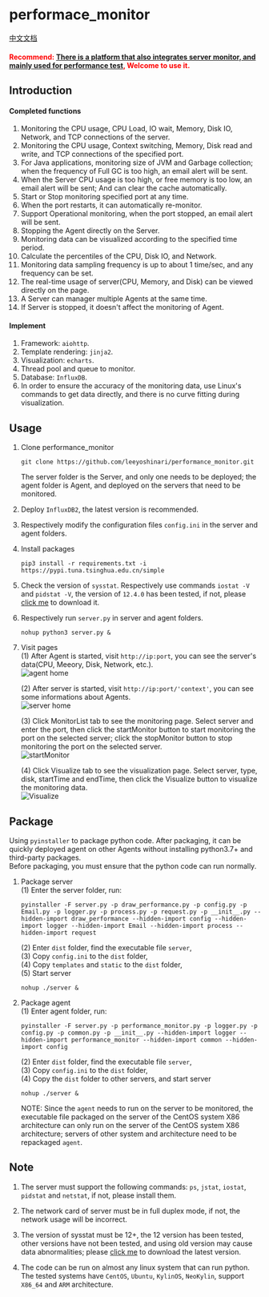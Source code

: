# performace_monitor
[中文文档](https://github.com/leeyoshinari/performance_monitor/blob/main/server/static/README_zh_CN.md) 

<font color=#FF000><h4>Recommend: [There is a platform that also integrates server monitor, and mainly used for performance test](https://github.com/leeyoshinari/MyPlatform),  Welcome to use it.</h4></font>

## Introduction
#### Completed functions<br>
1. Monitoring the CPU usage, CPU Load, IO wait, Memory, Disk IO, Network, and TCP connections of the server.<br>
2. Monitoring the CPU usage, Context switching, Memory, Disk read and write, and TCP connections of the specified port.<br>
3. For Java applications, monitoring size of JVM and Garbage collection; when the frequency of Full GC is too high, an email alert will be sent.<br>
4. When the Server CPU usage is too high, or free memory is too low, an email alert will be sent; And can clear the cache automatically.<br>
5. Start or Stop monitoring specified port at any time.<br>
6. When the port restarts, it can automatically re-monitor.<br>
7. Support Operational monitoring, when the port stopped, an email alert will be sent.<br>
8. Stopping the Agent directly on the Server.<br>
9. Monitoring data can be visualized according to the specified time period.<br>
10. Calculate the percentiles of the CPU, Disk IO, and Network.<br>
11. Monitoring data sampling frequency is up to about 1 time/sec, and any frequency can be set.<br>
12. The real-time usage of server(CPU, Memory, and Disk) can be viewed directly on the page.<br>
13. A Server can manager multiple Agents at the same time.<br>
14. If Server is stopped, it doesn't affect the monitoring of Agent.

#### Implement
1. Framework: `aiohttp`.<br>
2. Template rendering: `jinja2`.<br>
3. Visualization: `echarts`.<br>
4. Thread pool and queue to monitor.<br>
5. Database: `InfluxDB`.<br>
6. In order to ensure the accuracy of the monitoring data, use Linux's commands to get data directly, and there is no curve fitting during visualization. <br>

## Usage
1. Clone performance_monitor
   ```shell
   git clone https://github.com/leeyoshinari/performance_monitor.git
   ```
   The server folder is the Server, and only one needs to be deployed; the agent folder is Agent, and deployed on the servers that need to be monitored.<br>

2. Deploy `InfluxDB2`, the latest version is recommended.
   
3. Respectively modify the configuration files `config.ini` in the server and agent folders.<br>

4. Install packages
    ```shell
    pip3 install -r requirements.txt -i https://pypi.tuna.tsinghua.edu.cn/simple
    ```
5. Check the version of `sysstat`. Respectively use commands `iostat -V` and `pidstat -V`, the version of `12.4.0` has been tested, if not, please [click me](http://sebastien.godard.pagesperso-orange.fr/download.html) to download it.

6. Respectively run `server.py` in server and agent folders.
   ```shell
   nohup python3 server.py &
   ```

7. Visit pages<br>
   (1) After Agent is started, visit `http://ip:port`, you can see the server's data(CPU, Meeory, Disk, Network, etc.).<br>
   ![agent home](https://github.com/leeyoshinari/performance_monitor/blob/main/server/static/agent.jpg)
   
   (2) After server is started, visit `http://ip:port/'context'`, you can see some informations about Agents.<br>
   ![server home](https://github.com/leeyoshinari/performance_monitor/blob/main/server/static/home.jpg)
   
   (3) Click MonitorList tab to see the monitoring page. Select server and enter the port, then click the startMonitor button to start monitoring the port on the selected server; click the stopMonitor button to stop monitoring the port on the selected server.<br>
   ![startMonitor](https://github.com/leeyoshinari/performance_monitor/blob/main/server/static/monitor.jpg)
   
   (4) Click Visualize tab to see the visualization page. Select server, type, disk, startTime and endTime, then click the Visualize button to visualize the monitoring data.<br>
   ![Visualize](https://github.com/leeyoshinari/performance_monitor/blob/main/server/static/visual.jpg)
   
## Package
Using `pyinstaller` to package python code. After packaging, it can be quickly deployed agent on other Agents without installing python3.7+ and third-party packages.<br>
Before packaging, you must ensure that the python code can run normally.<br>
1. Package server<br>
    (1) Enter the server folder, run:<br>
    ```
    pyinstaller -F server.py -p draw_performance.py -p config.py -p Email.py -p logger.py -p process.py -p request.py -p __init__.py --hidden-import draw_performance --hidden-import config --hidden-import logger --hidden-import Email --hidden-import process --hidden-import request
    ```
    (2) Enter `dist` folder, find the executable file `server`,<br>
    (3) Copy `config.ini` to the `dist` folder,<br>
    (4) Copy `templates` and `static` to the `dist` folder,<br>
    (5) Start server
    ```shell
    nohup ./server &
    ```

2. Package agent<br>
    (1) Enter agent folder, run:<br>
    ```shell
    pyinstaller -F server.py -p performance_monitor.py -p logger.py -p config.py -p common.py -p __init__.py --hidden-import logger --hidden-import performance_monitor --hidden-import common --hidden-import config
    ```
    (2) Enter `dist` folder, find the executable file `server`,<br>
    (3) Copy `config.ini` to the `dist` folder,<br>
    (4) Copy the `dist` folder to other servers, and start server
    ```shell
    nohup ./server &
    ```
   NOTE: Since the `agent` needs to run on the server to be monitored, the executable file packaged on the server of the CentOS system X86 architecture can only run on the server of the CentOS system X86 architecture; servers of other system and architecture need to be repackaged `agent`. <br>

## Note
1. The server must support the following commands: `ps`, `jstat`, `iostat`, `pidstat` and `netstat`, if not, please install them. 

2. The network card of server must be in full duplex mode, if not, the network usage will be incorrect.

3. The version of sysstat must be 12+, the 12 version has been tested, other versions have not been tested, and using old version may cause data abnormalities; please [click me](http://sebastien.godard.pagesperso-orange.fr/download.html) to download the latest version.

4. The code can be run on almost any linux system that can run python. The tested systems have `CentOS`, `Ubuntu`, `KylinOS`, `NeoKylin`, support `X86_64` and `ARM` architecture. 

